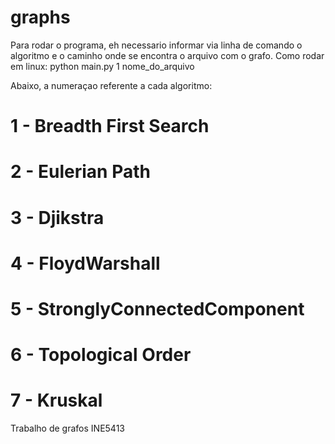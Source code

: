 # graphs

Para rodar o programa, eh necessario informar via linha de comando o algoritmo e o caminho onde se encontra o arquivo com o grafo.
Como rodar em linux:
python main.py 1 nome_do_arquivo

Abaixo, a numeraçao referente a cada algoritmo:

# 1 - Breadth First Search
# 2 - Eulerian Path
# 3 - Djikstra
# 4 - FloydWarshall
# 5 - StronglyConnectedComponent
# 6 - Topological Order
# 7 - Kruskal

Trabalho de grafos INE5413